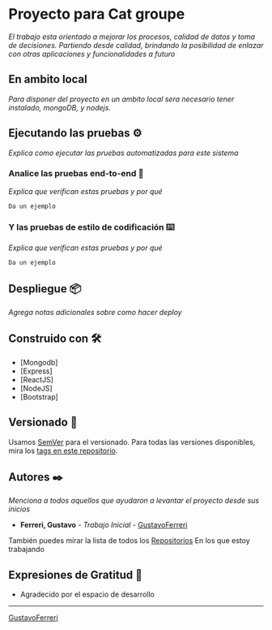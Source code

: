 # Proyecto para Cat groupe

_El trabajo esta orientado a mejorar los procesos, calidad de datos y toma de decisiones._ 
_Partiendo desde calidad, brindando la posibilidad de enlazar con otras aplicaciones y funcionalidades a futuro_

## En ambito local

_Para disponer del proyecto en un ambito local sera necesario tener instalado, mongoDB, y nodejs._

## Ejecutando las pruebas ⚙️

_Explica como ejecutar las pruebas automatizadas para este sistema_

### Analice las pruebas end-to-end 🔩

_Explica que verifican estas pruebas y por qué_

```
Da un ejemplo
```

### Y las pruebas de estilo de codificación ⌨️

_Explica que verifican estas pruebas y por qué_

```
Da un ejemplo
```

## Despliegue 📦

_Agrega notas adicionales sobre como hacer deploy_

## Construido con 🛠️

* [Mongodb]
* [Express]
* [ReactJS]
* [NodeJS]
* [Bootstrap]


## Versionado 📌

Usamos [SemVer](http://semver.org/) para el versionado. Para todas las versiones disponibles, mira los [tags en este repositorio](https://github.com/tu/proyecto/tags).

## Autores ✒️

_Menciona a todos aquellos que ayudaron a levantar el proyecto desde sus inicios_

* **Ferreri, Gustavo** - *Trabajo Inicial* - [GustavoFerreri](https://github.com/GustavoFerreri/calidadCat)

También puedes mirar la lista de todos los [Repositorios](https://github.com/GustavoFerreri?tab=repositories) En los que estoy trabajando

## Expresiones de Gratitud 🎁

* Agradecido por el espacio de desarrollo

---
[GustavoFerreri](https://github.com/GustavoFerreri)
